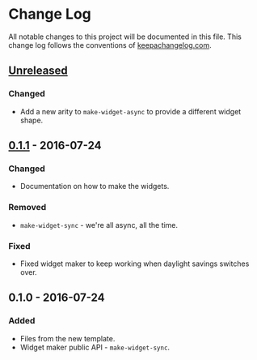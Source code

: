 # Change Log
All notable changes to this project will be documented in this file. This change log follows the conventions of [keepachangelog.com](http://keepachangelog.com/).

## [Unreleased]
### Changed
- Add a new arity to `make-widget-async` to provide a different widget shape.

## [0.1.1] - 2016-07-24
### Changed
- Documentation on how to make the widgets.

### Removed
- `make-widget-sync` - we're all async, all the time.

### Fixed
- Fixed widget maker to keep working when daylight savings switches over.

## 0.1.0 - 2016-07-24
### Added
- Files from the new template.
- Widget maker public API - `make-widget-sync`.

[Unreleased]: https://github.com/your-name/cljs_node/compare/0.1.1...HEAD
[0.1.1]: https://github.com/your-name/cljs_node/compare/0.1.0...0.1.1

